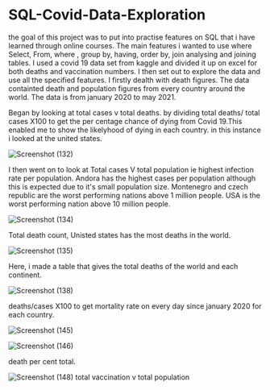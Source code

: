 # SQL-Covid-Data-Exploration

the goal of this project was to put into practise features on SQL that i have learned through online courses. The main features i wanted to use where 
Select, From, where , group by, having, order by, join analysing and joining tables. I used a covid 19 data set from kaggle and divided it up on excel for both deaths and vaccination numbers. I then set out to explore the data and use all the specified features. I firstly dealth with death figures. The data containted death and population figures from every country around the world. The data is from january 2020 to may 2021. 

Began by looking at total cases v total deaths. by dividing total deaths/ total cases X100 to get the per centage chance of dying from Covid 19.This enabled me to 
show the likelyhood of dying in each country. in this instance i looked at the united states. 

![Screenshot (132)](https://user-images.githubusercontent.com/84920516/124505125-bc725180-ddc0-11eb-82b8-78a9d91541cb.png)


I then went on to look at Total cases V total population ie highest infection rate per population. Andora has the highest cases per population although this is expected due to it's small population size. Montenegro and czech republic are the worst performing nations above 1 
million people. USA is the worst performing nation above 10 million people. 

![Screenshot (134)](https://user-images.githubusercontent.com/84920516/124506671-145e8780-ddc4-11eb-8704-0e89a74afede.png)

Total death count, Unisted states has the most deaths in the world. 

![Screenshot (135)](https://user-images.githubusercontent.com/84920516/124509446-e4b27e00-ddc9-11eb-99a9-aebf4a29a0c4.png)

Here, i made a table that gives the total deaths of the world and each continent. 


![Screenshot (138)](https://user-images.githubusercontent.com/84920516/124508795-74efc380-ddc8-11eb-8b0e-d0b2daa2c3ff.png)

deaths/cases X100 to get mortality rate on every day since january 2020 for each country. 

![Screenshot (145)](https://user-images.githubusercontent.com/84920516/124517025-df116400-ddda-11eb-88ce-c589e7752d22.png)


![Screenshot (146)](https://user-images.githubusercontent.com/84920516/124517031-e2a4eb00-ddda-11eb-9ea1-414a7e1e6151.png)

death per cent total. 


![Screenshot (148)](https://user-images.githubusercontent.com/84920516/124519583-a7f28100-dde1-11eb-9252-0ba634b48b16.png)
total vaccination v total population 
